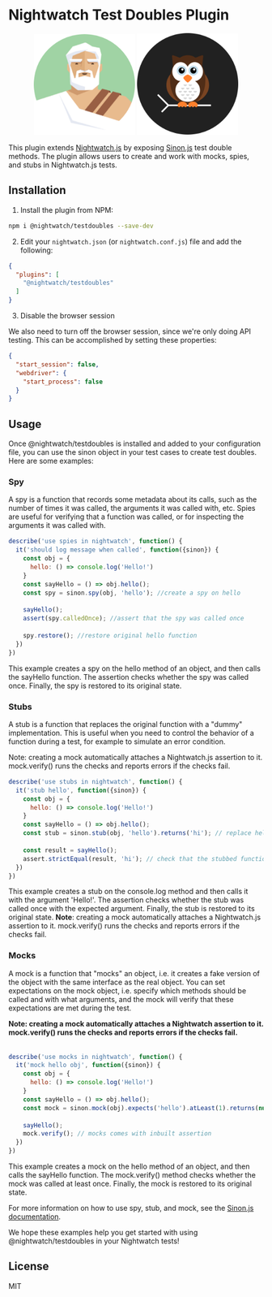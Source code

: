 # Nightwatch Test Doubles Plugin

<p align=center>
 <img alt="React Logo" src="https://raw.githubusercontent.com/gravityvi/nightwatch-plugin-testdoubles/main/.github/assets/sinonjs-logo.png" width=200 />
  <img alt="Nightwatch.js Logo" src="https://raw.githubusercontent.com/gravityvi/nightwatch-plugin-testdoubles/main/.github/assets/nightwatch-logo.png" width=200 />
</p>

This plugin extends [Nightwatch.js](https://nightwatchjs.org/) by exposing [Sinon.js](https://sinonjs.org/) test double methods. The plugin allows users to create and work with mocks, spies, and stubs in Nightwatch.js tests.

## Installation
1) Install the plugin from NPM:

```sh
npm i @nightwatch/testdoubles --save-dev
```

2) Edit your `nightwatch.json` (or `nightwatch.conf.js`) file and add the following:
 
```json
{
  "plugins": [
    "@nightwatch/testdoubles"      
  ]
}
```

3) Disable the browser session

We also need to turn off the browser session, since we're only doing API testing. This can be accomplished by setting these properties:

```json
{
  "start_session": false,
  "webdriver": {
    "start_process": false
  }
}
```

## Usage

Once @nightwatch/testdoubles is installed and added to your configuration file, you can use the sinon object in your test cases to create test doubles. Here are some examples:

### Spy
A spy is a function that records some metadata about its calls, such as the number of times it was called, the arguments it was called with, etc. Spies are useful for verifying that a function was called, or for inspecting the arguments it was called with.

```js
describe('use spies in nightwatch', function() {
  it('should log message when called', function({sinon}) {
    const obj = {
      hello: () => console.log('Hello!')
    }
    const sayHello = () => obj.hello();
    const spy = sinon.spy(obj, 'hello'); //create a spy on hello

    sayHello();
    assert(spy.calledOnce); //assert that the spy was called once

    spy.restore(); //restore original hello function
  })
})
```

This example creates a spy on the hello method of an object, and then calls the sayHello function. The assertion checks whether the spy was called once. Finally, the spy is restored to its original state.

### Stubs
A stub is a function that replaces the original function with a "dummy" implementation. This is useful when you need to control the behavior of a function during a test, for example to simulate an error condition.

Note: creating a mock automatically attaches a Nightwatch.js assertion to it. mock.verify() runs the checks and reports errors if the checks fail.


```js
describe('use stubs in nightwatch', function() {
  it('stub hello', function({sinon}) {
    const obj = {
      hello: () => console.log('Hello!')
    }
    const sayHello = () => obj.hello();
    const stub = sinon.stub(obj, 'hello').returns('hi'); // replace hello with a dummy implementation that returns 'hi'

    const result = sayHello();
    assert.strictEqual(result, 'hi'); // check that the stubbed function returned 'hi'
  })
})

```
This example creates a stub on the console.log method and then calls it with the argument 'Hello!'. The assertion checks whether the stub was called once with the expected argument. Finally, the stub is restored to its original state.
**Note**: creating a mock automatically attaches a Nightwatch.js assertion to it. mock.verify() runs the checks and reports errors if the checks fail.

### Mocks
A mock is a function that "mocks" an object, i.e. it creates a fake version of the object with the same interface as the real object. You can set expectations on the mock object, i.e. specify which methods should be called and with what arguments, and the mock will verify that these expectations are met during the test.


**Note: creating a mock automatically attaches a Nightwatch assertion to it. mock.verify() runs the checks and reports errors if the checks fail.**

```js

describe('use mocks in nightwatch', function() {
  it('mock hello obj', function({sinon}) {
    const obj = {
      hello: () => console.log('Hello!')
    }
    const sayHello = () => obj.hello();
    const mock = sinon.mock(obj).expects('hello').atLeast(1).returns(null); //set a mock on hello

    sayHello();
    mock.verify(); // mocks comes with inbuilt assertion 
  })
})
```
This example creates a mock on the hello method of an object, and then calls the sayHello function. The mock.verify() method checks whether the mock was called at least once. Finally, the mock is restored to its original state.

For more information on how to use spy, stub, and mock, see the [Sinon.js documentation](https://sinonjs.org/releases/latest/). 

We hope these examples help you get started with using @nightwatch/testdoubles in your Nightwatch tests!

## License
MIT
